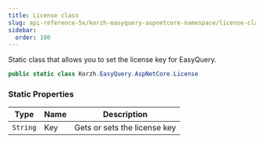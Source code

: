 ```yaml
---
title: License class
slug: api-reference-5x/korzh-easyquery-aspnetcore-namespace/license-class
sidebar:
  order: 100
---
```


Static class that allows you to set the license key for EasyQuery.
```csharp
public static class Korzh.EasyQuery.AspNetCore.License

```

### Static Properties

| Type | Name | Description | 
| --- | --- | --- | 
| `String` | Key | Gets or sets the license key |
